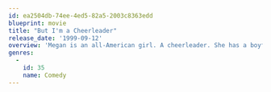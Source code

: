 ```yaml
---
id: ea2504db-74ee-4ed5-82a5-2003c8363edd
blueprint: movie
title: "But I'm a Cheerleader"
release_date: '1999-09-12'
overview: 'Megan is an all-American girl. A cheerleader. She has a boyfriend. But Megan doesn''t like kissing her boyfriend very much. And she''s pretty touchy with her cheerleader friends. Her conservative parents worry that she must be a lesbian and send her off to "sexual redirection" school, where she must learn how to be straight.'
genres:
  -
    id: 35
    name: Comedy
---
```

